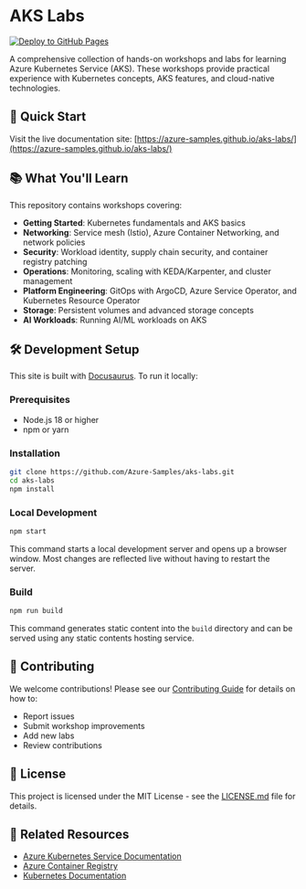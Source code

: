 # AKS Labs

[![Deploy to GitHub Pages](https://github.com/Azure-Samples/aks-labs/actions/workflows/deploy.yml/badge.svg)](https://github.com/Azure-Samples/aks-labs/actions/workflows/deploy.yml)

A comprehensive collection of hands-on workshops and labs for learning Azure Kubernetes Service (AKS). These workshops provide practical experience with Kubernetes concepts, AKS features, and cloud-native technologies.

## 🚀 Quick Start

Visit the live documentation site: [https://azure-samples.github.io/aks-labs/](https://azure-samples.github.io/aks-labs/)

## 📚 What You'll Learn

This repository contains workshops covering:

- **Getting Started**: Kubernetes fundamentals and AKS basics
- **Networking**: Service mesh (Istio), Azure Container Networking, and network policies
- **Security**: Workload identity, supply chain security, and container registry patching
- **Operations**: Monitoring, scaling with KEDA/Karpenter, and cluster management
- **Platform Engineering**: GitOps with ArgoCD, Azure Service Operator, and Kubernetes Resource Operator
- **Storage**: Persistent volumes and advanced storage concepts
- **AI Workloads**: Running AI/ML workloads on AKS

## 🛠️ Development Setup

This site is built with [Docusaurus](https://docusaurus.io/). To run it locally:

### Prerequisites

- Node.js 18 or higher
- npm or yarn

### Installation

```bash
git clone https://github.com/Azure-Samples/aks-labs.git
cd aks-labs
npm install
```

### Local Development

```bash
npm start
```

This command starts a local development server and opens up a browser window. Most changes are reflected live without having to restart the server.

### Build

```bash
npm run build
```

This command generates static content into the `build` directory and can be served using any static contents hosting service.

## 🤝 Contributing

We welcome contributions! Please see our [Contributing Guide](./CONTRIBUTING.md) for details on how to:

- Report issues
- Submit workshop improvements
- Add new labs
- Review contributions

## 📄 License

This project is licensed under the MIT License - see the [LICENSE.md](LICENSE.md) file for details.

## 🔗 Related Resources

- [Azure Kubernetes Service Documentation](https://docs.microsoft.com/azure/aks/)
- [Azure Container Registry](https://docs.microsoft.com/azure/container-registry/)
- [Kubernetes Documentation](https://kubernetes.io/docs/)
